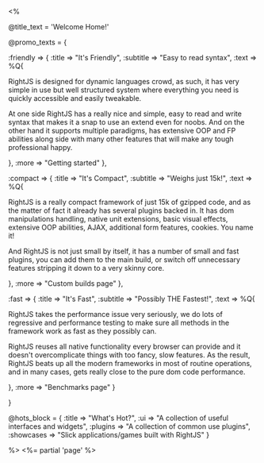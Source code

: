<%

@title_text = 'Welcome Home!'

@promo_texts = {

  :friendly => {
    :title    => "It's Friendly",
    :subtitle => "Easy to read syntax",
    :text     => %Q{
      <p>
        RightJS is designed for dynamic languages crowd, as such, it has very simple
        in use but well structured system where everything you need is quickly accessible
        and easily tweakable.
      </p>
      <p>
        At one side RightJS has a really nice and simple, easy to read and write syntax
        that makes it a snap to use an extend even for noobs. And on the other hand it
        supports multiple paradigms, has extensive OOP and FP abilities along side with
        many other features that will make any tough professional happy.
      </p>
    },
    :more     => "Getting started"
  },

  :compact => {
    :title    => "It's Compact",
    :subtitle => "Weighs just 15k!",
    :text     => %Q{
      <p>
        RightJS is a really compact framework of just 15k of gzipped code, and as the matter
        of fact it already has several plugins backed in. It has  dom manipulations handling,
        native unit extensions, basic visual effects, extensive OOP abilities, AJAX, additional
        form features, cookies. You name it!
      </p>
      <p>
        And RightJS is not just small by itself, it has a number of small and fast plugins,
        you can add them to the main build, or switch off unnecessary features stripping it
        down to a very skinny core.
      </p>
    },
    :more     => "Custom builds page"
  },

  :fast => {
    :title    => "It's Fast",
    :subtitle => "Possibly THE Fastest!",
    :text     => %Q{
      <p>
        RightJS takes the performance issue very seriously, we do lots of regressive
        and performance testing to make sure all methods in the framework work
        as fast as they possibly can.
      </p>
      <p>
        RightJS reuses all native functionality every browser can provide and it
        doesn't overcomplicate things with too fancy, slow features. As the result,
        RightJS beats up all the modern frameworks in most of routine operations,
        and in many cases, gets really close to the pure dom code performance.
      </p>
    },
    :more     => "Benchmarks page"
  }

}

@hots_block = {
  :title     => "What's Hot?",
  :ui        => "A collection of useful interfaces and widgets",
  :plugins   => "A collection of common use plugins",
  :showcases => "Slick applications/games built with RightJS"
}


%>
<%= partial 'page' %>
